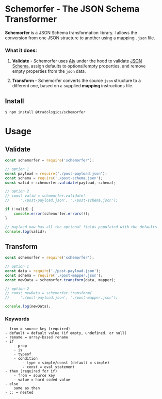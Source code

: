 # Schemorfer - The JSON Schema Transformer


**Schemorfer** is a JSON Schema transformation library.
I allows the conversion from one JSON structure to another using a mapping `.json` file.


### What it does:

1. **Validate** - Schemorfer uses [Ajv](https://github.com/ajv-validator/ajv) under the hood to validate [JSON Schema](https://json-schema.org/understanding-json-schema/index.html), assign defaults to optional/empty properties, and remove empty properties from the `json` data.

2. **Transform** - Schemorfer converts the source `json` structure to a different one, based on a supplied **mapping** instructions file.


## Install

```
$ npm install @tradologics/schemorfer
```

# Usage

## Validate


```javascript
const schemorfer = require('schemorfer');

// option 1
const payload = require('./post-payload.json');
const schema = require('./post-schema.json');
const valid = schemorfer.validate(payload, schema);

// option 2
// const valid = schemorfer.validate(
//     './post-payload.json', './post-schema.json');

if (!valid) {
    console.error(schemorfer.errors());
}

// payload now has all the optional fields populated with the defaults
console.log(valid);
```


## Transform

```javascript
const schemorfer = require('schemorfer');

// option 1
const data = require('./post-payload.json');
const schema = require('./post-mapper.json');
const newData = schemorfer.transform(data, mapper);

// option 2
// const newData = schemorfer.transform(
//     './post-payload.json', './post-mapper.json');

console.log(newData);
```

### Keywords

```
- from = source key (required)
- default = default value (if empty, undefined, or null)
- rename = array-based rename
- if
    - prop
    - is
    - typeof
    - condition
        - type = simple/const (default = simple)
        - const = eval statement
- then (required for if)
    - from = source key
    - value = hard coded value
- else
    same as then
- :: = nested
```
